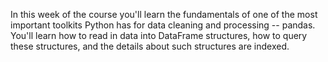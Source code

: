 In this week of the course you'll learn the fundamentals of one of the most important toolkits Python has for data cleaning and processing -- pandas. 
You'll learn how to read in data into DataFrame structures, how to query these structures, and the details about such structures are indexed. 

